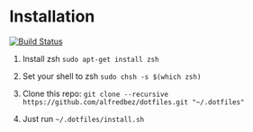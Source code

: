 # Installation

[![Build Status](https://travis-ci.org/alfredbez/dotfiles.svg?branch=master)](https://travis-ci.org/alfredbez/dotfiles)

1. Install zsh `sudo apt-get install zsh`

1. Set your shell to zsh `sudo chsh -s $(which zsh)`

1. Clone this repo: `git clone --recursive https://github.com/alfredbez/dotfiles.git "~/.dotfiles"`

1. Just run `~/.dotfiles/install.sh`
